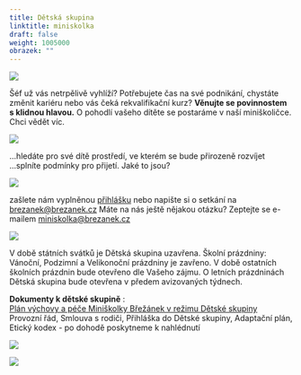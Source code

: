 ```yaml
---
title: Dětská skupina
linktitle: miniskolka
draft: false
weight: 1005000
obrazek: ""
---
```

![](/assets/media/ds1.jpg)

Šéf už vás netrpělivě vyhlíží?
Potřebujete čas na své podnikání, chystáte změnit kariéru nebo vás čeká rekvalifikační kurz?
**Věnujte se povinnostem s klidnou hlavou.** O pohodlí vašeho dítěte se postaráme v naší
miniškoličce. Chci vědět víc.

![](/assets/media/ds2.jpg)

...hledáte pro své dítě prostředí, ve kterém  se bude přirozeně rozvíjet
...splníte podmínky pro přijetí. Jaké to jsou?

![](/assets/media/ds3.jpg)

zašlete nám vyplněnou [přihlášku](https://brezanek.webooker.eu/Activities) nebo napište si o setkání na brezanek@brezanek.cz
Máte na nás ještě nějakou otázku?
Zeptejte se e-mailem miniskolka@brezanek.cz

![](/assets/media/ds4.jpg)

V době státních svátků je Dětská skupina uzavřena.
Školní prázdniny: Vánoční, Podzimní a Velikonoční prázdniny je zavřeno.
V době ostatních školních prázdnin bude otevřeno dle Vašeho zájmu.
O letních prázdninách Dětská skupina bude otevřena v předem avizovaných týdnech.

**Dokumenty k dětské skupině** :\
[Plán výchovy a péče Miniškolky Břežánek v režimu Dětské skupiny](/assets/media-o-nas/PVP_2020.pdf)\
Provozní řád, Smlouva s rodiči, Přihláška do Dětské skupiny, Adaptační plán, Etický kodex - po dohodě poskytneme k nahlédnutí



![](/assets/media/eu.jpg)

![](/assets/media/brezanek-1-.png)